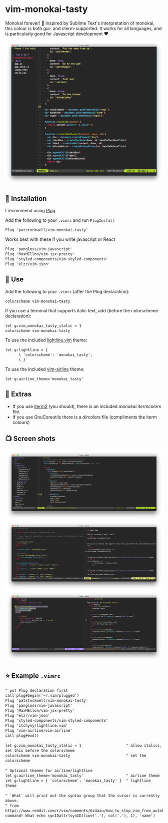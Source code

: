 # vim-monokai-tasty

Monokai forever! :tada: Inspired by Sublime Text's interpretation of monokai, this colour is both gui- and cterm-supported.
It works for all languages, and is particularly good for Javascript development :heart:

![](./images/example_main.png)

## :electric_plug: Installation

I recommend using [Plug](https://github.com/junegunn/vim-plug).

Add the following to your `.vimrc` and run `PlugInstall`

```vim
Plug 'patstockwell/vim-monokai-tasty'
```

Works best with these if you write javascript or React
```vim
Plug 'pangloss/vim-javascript'
Plug 'MaxMEllon/vim-jsx-pretty'
Plug 'styled-components/vim-styled-components'
Plug 'elzr/vim-json'
```

## :wolf: Use

Add the following to your `.vimrc` (after the Plug declaration):
```vim
colorscheme vim-monokai-tasty
```

If you use a terminal that supports italic text, add (before the colorscheme declaration):
```vim
let g:vim_monokai_tasty_italic = 1
colorscheme vim-monokai-tasty
```

To use the included [lightline.vim](https://github.com/itchyny/lightline.vim) theme:
```vim
let g:lightline = {
      \ 'colorscheme': 'monokai_tasty',
      \ }
```

To use the included [vim-airline](https://github.com/vim-airline/vim-airline) theme:
```vim
let g:airline_theme='monokai_tasty'
```

## :crystal_ball: Extras

- If you use [iterm2](https://iterm2.com/) (you should), there is an included _monokai.itermcolors_ file.
- If you use GnuCoreutils there is a _dircolors_ file (compliments the iterm colours)

## :tv: Screen shots

![](./images/example_javascript.png)
![](./images/example_vim_and_markdown.png)
![](./images/example_ruby.png)

## :star: Example `.vimrc`

```vim
" put Plug declaration first
call plug#begin('~/.vim/plugged')
Plug 'patstockwell/vim-monokai-tasty'
Plug 'pangloss/vim-javascript'
Plug 'MaxMEllon/vim-jsx-pretty'
Plug 'elzr/vim-json'
Plug 'styled-components/vim-styled-components'
Plug 'itchyny/lightline.vim'
Plug 'vim-airline/vim-airline'
call plug#end()

let g:vim_monokai_tasty_italic = 1                    " allow italics, set this before the colorscheme
colorscheme vim-monokai-tasty                         " set the colorscheme

" Optional themes for airline/lightline
let g:airline_theme='monokai_tasty'                   " airline theme
let g:lightline = { 'colorscheme': 'monokai_tasty' }  " lightline theme

" `What` will print out the syntax group that the cursor is currently above.
" from https://www.reddit.com/r/vim/comments/6z4aau/how_to_stop_vim_from_autohighlighting_italics_in/
command! What echo synIDattr(synID(line('.'), col('.'), 1), 'name')
```
